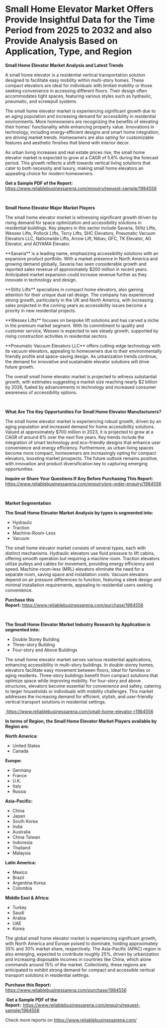 <p><h1>Small Home Elevator Market Offers Provide Insightful Data for the Time Period from 2025 to 2032 and also Provide Analysis Based on Application, Type, and Region</h1></p><p><strong>Small Home Elevator Market Analysis and Latest Trends</strong></p>
<p><p>A small home elevator is a residential vertical transportation solution designed to facilitate easy mobility within multi-story homes. These compact elevators are ideal for individuals with limited mobility or those seeking convenience in accessing different floors. Their design often accommodates tight spaces, featuring various styles such as hydraulic, pneumatic, and screwpull systems.</p><p>The small home elevator market is experiencing significant growth due to an aging population and increasing demand for accessibility in residential environments. More homeowners are recognizing the benefits of elevating their homes' functionality while enhancing property value. Innovations in technology, including energy-efficient designs and smart home integration, are driving market trends. Homeowners are also opting for customizable features and aesthetic finishes that blend with interior decor.</p><p>As urban living increases and real estate prices rise, the small home elevator market is expected to grow at a CAGR of 5.6% during the forecast period. This growth reflects a shift towards vertical living solutions that cater to both necessity and luxury, making small home elevators an appealing choice for modern homeowners.</p></p>
<p><strong>Get a Sample PDF of the Report:&nbsp;</strong> <a href="https://www.reliablebusinessarena.com/enquiry/request-sample/1984556?utm_campaign=2315&utm_medium=2&utm_source=Github&utm_content=ia&utm_term=20022025&utm_id=small-home-elevator">https://www.reliablebusinessarena.com/enquiry/request-sample/1984556</a></p>
<p>&nbsp;</p>
<p><strong>Small Home Elevator Major Market Players</strong></p>
<p><p>The small home elevator market is witnessing significant growth driven by rising demand for space optimization and accessibility solutions in residential buildings. Key players in this sector include Savaria, Stiltz Lifts, Wessex Lifts, Pollock Lifts, Terry Lifts, SHC Elevators, Pneumatic Vacuum Elevators LLC, Nationwide Lifts, Arrow Lift, Nibav, GFC, TK Elevator, AG Elevator, and AOYAMA Elevator.</p><p>**Savaria** is a leading name, emphasizing accessibility solutions with an expansive product portfolio. With a market presence in North America and growing demand globally, Savaria has seen considerable growth and reported sales revenue of approximately $200 million in recent years. Anticipated market expansion could increase revenue further as they innovate in technology and design.</p><p>**Stiltz Lifts** specializes in compact home elevators, also gaining attention for their unique dual rail design. The company has experienced strong growth, particularly in the UK and North America, with increasing sales projected in the coming years as accessibility issues become a priority in new residential projects.</p><p>**Wessex Lifts** focuses on bespoke lift solutions and has carved a niche in the premium market segment. With its commitment to quality and customer service, Wessex is expected to see steady growth, supported by rising construction activities in residential sectors.</p><p>**Pneumatic Vacuum Elevators LLC** offers cutting-edge technology with its vacuum elevators, appealing to homeowners due to their environmentally friendly profile and space-saving design. As urbanization trends continue, the demand for innovative and sustainable elevator solutions will drive future growth.</p><p>The overall small home elevator market is projected to witness substantial growth, with estimates suggesting a market size reaching nearly $2 billion by 2026, fueled by advancements in technology and increased consumer awareness of accessibility options.</p></p>
<p>&nbsp;</p>
<p><strong>What Are The Key Opportunities For Small Home Elevator Manufacturers?</strong></p>
<p><p>The small home elevator market is experiencing robust growth, driven by an aging population and increased demand for home accessibility solutions. Valued at approximately $700 million in 2023, it is projected to grow at a CAGR of around 8% over the next five years. Key trends include the integration of smart technology and eco-friendly designs that enhance user convenience and energy efficiency. Furthermore, as urban living spaces become more compact, homeowners are increasingly opting for compact elevators, boosting market prospects. The future outlook remains positive, with innovation and product diversification key to capturing emerging opportunities.</p></p>
<p><strong>Inquire or Share Your Questions If Any Before Purchasing This Report:</strong> <a href="https://www.reliablebusinessarena.com/enquiry/pre-order-enquiry/1984556?utm_campaign=2315&utm_medium=2&utm_source=Github&utm_content=ia&utm_term=20022025&utm_id=small-home-elevator">https://www.reliablebusinessarena.com/enquiry/pre-order-enquiry/1984556</a></p>
<p>&nbsp;</p>
<p><strong>Market Segmentation</strong></p>
<p><strong>The Small Home Elevator Market Analysis by types is segmented into:</strong></p>
<p><ul><li>Hydraulic</li><li>Traction</li><li>Machine-Room-Less</li><li>Vacuum</li></ul></p>
<p><p>The small home elevator market consists of several types, each with distinct mechanisms. Hydraulic elevators use fluid pressure to lift cabins, offering smooth operation but requiring a machine room. Traction elevators utilize pulleys and cables for movement, providing energy efficiency and speed. Machine-room-less (MRL) elevators eliminate the need for a separate room, saving space and installation costs. Vacuum elevators depend on air pressure differences to function, featuring a sleek design and minimal installation requirements, appealing to residential users seeking convenience.</p></p>
<p><strong>Purchase this Report:&nbsp;</strong><a href="https://www.reliablebusinessarena.com/purchase/1984556?utm_campaign=2315&utm_medium=2&utm_source=Github&utm_content=ia&utm_term=20022025&utm_id=small-home-elevator">https://www.reliablebusinessarena.com/purchase/1984556</a></p>
<p>&nbsp;</p>
<p><strong>The Small Home Elevator Market Industry Research by Application is segmented into:</strong></p>
<p><ul><li>Double Storey Building</li><li>Three-story Building</li><li>Four-story and Above Buildings</li></ul></p>
<p><p>The small home elevator market serves various residential applications, enhancing accessibility in multi-story buildings. In double-storey homes, elevators facilitate easy movement between floors, ideal for families or aging residents. Three-story buildings benefit from compact solutions that optimize space while improving mobility. For four-story and above structures, elevators become essential for convenience and safety, catering to larger households or individuals with mobility challenges. This market addresses the increasing demand for efficient, stylish, and user-friendly vertical transport solutions in residential settings.</p></p>
<p><a href="https://www.reliablebusinessarena.com/small-home-elevator-r1984556?utm_campaign=2315&utm_medium=2&utm_source=Github&utm_content=ia&utm_term=20022025&utm_id=small-home-elevator">&nbsp;https://www.reliablebusinessarena.com/small-home-elevator-r1984556</a></p>
<p><strong>In terms of Region, the Small Home Elevator Market Players available by Region are:</strong></p>
<p>
    <p> <strong> North America: </strong>
        <ul>
            <li>United States</li>
            <li>Canada</li>
        </ul>
        </p> 
    <p> <strong> Europe: </strong>
        <ul>
            <li>Germany</li>
            <li>France</li>
            <li>U.K.</li>
            <li>Italy</li>
            <li>Russia</li>
        </ul>
        </p> 
    <p> <strong> Asia-Pacific: </strong>
        <ul>
            <li>China</li>
            <li>Japan</li>
            <li>South Korea</li>
            <li>India</li>
            <li>Australia</li>
            <li>China Taiwan</li>
            <li>Indonesia</li>
            <li>Thailand</li>
            <li>Malaysia</li>
        </ul>
        </p> 
    <p> <strong> Latin America: </strong>
        <ul>
            <li>Mexico</li>
            <li>Brazil</li>
            <li>Argentina Korea</li>
            <li>Colombia</li>
        </ul>
        </p> 
    <p> <strong> Middle East & Africa: </strong>
        <ul>
            <li>Turkey</li>
            <li>Saudi</li>
            <li>Arabia</li>
            <li>UAE</li>
            <li>Korea</li>
        </ul>
    </p>
    </p>
<p><p>The global small home elevator market is experiencing significant growth, with North America and Europe poised to dominate, holding approximately 35% and 30% market share, respectively. The Asia-Pacific (APAC) region is also emerging, expected to contribute roughly 25%, driven by urbanization and increasing disposable incomes in countries like China, which alone commands around 15% of the market. Collectively, these regions are anticipated to exhibit strong demand for compact and accessible vertical transport solutions in residential settings.</p></p>
<p><strong>Purchase this Report: </strong><a href="https://www.reliablebusinessarena.com/purchase/1984556?utm_campaign=2315&utm_medium=2&utm_source=Github&utm_content=ia&utm_term=20022025&utm_id=small-home-elevator">https://www.reliablebusinessarena.com/purchase/1984556</a></p>
<p>&nbsp;<strong>Get a Sample PDF of the Report:&nbsp;&nbsp;</strong><a href="https://www.reliablebusinessarena.com/enquiry/request-sample/1984556?utm_campaign=2315&utm_medium=2&utm_source=Github&utm_content=ia&utm_term=20022025&utm_id=small-home-elevator">https://www.reliablebusinessarena.com/enquiry/request-sample/1984556</a></p>
<p><strong></strong></p>
<p>Check more reports on <a href="https://www.reliablebusinessarena.com/?utm_campaign=2315&utm_medium=2&utm_source=Github&utm_content=ia&utm_term=20022025&utm_id=small-home-elevator">https://www.reliablebusinessarena.com/</a></p>